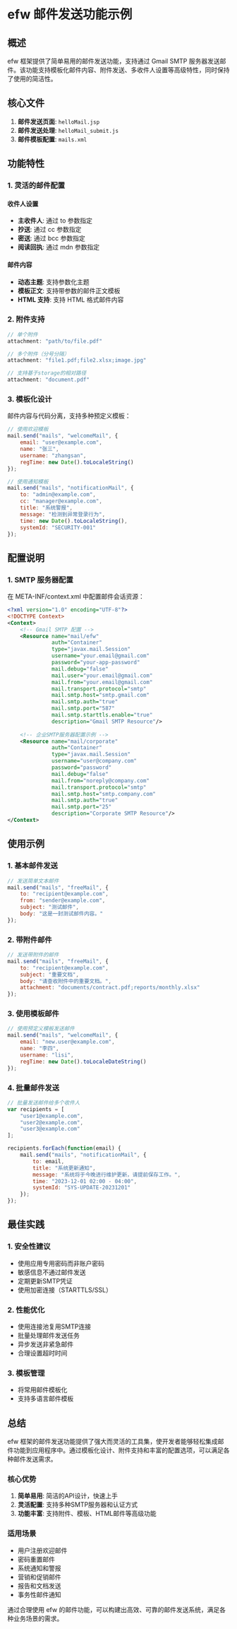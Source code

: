 # efw 邮件发送功能示例

## 概述

efw 框架提供了简单易用的邮件发送功能，支持通过 Gmail SMTP 服务器发送邮件。该功能支持模板化邮件内容、附件发送、多收件人设置等高级特性，同时保持了使用的简洁性。

## 核心文件

1. **邮件发送页面**: `helloMail.jsp`
2. **邮件发送处理**: `helloMail_submit.js`
3. **邮件模板配置**: `mails.xml`

## 功能特性

### 1. 灵活的邮件配置

#### 收件人设置
- **主收件人**: 通过 to 参数指定
- **抄送**: 通过 cc 参数指定
- **密送**: 通过 bcc 参数指定
- **阅读回执**: 通过 mdn 参数指定

#### 邮件内容
- **动态主题**: 支持参数化主题
- **模板正文**: 支持带参数的邮件正文模板
- **HTML 支持**: 支持 HTML 格式邮件内容

### 2. 附件支持

```javascript
// 单个附件
attachment: "path/to/file.pdf"

// 多个附件（分号分隔）
attachment: "file1.pdf;file2.xlsx;image.jpg"

// 支持基于storage的相对路径
attachment: "document.pdf"
```

### 3. 模板化设计

邮件内容与代码分离，支持多种预定义模板：
```javascript
// 使用欢迎模板
mail.send("mails", "welcomeMail", {
    email: "user@example.com",
    name: "张三",
    username: "zhangsan",
    regTime: new Date().toLocaleString()
});

// 使用通知模板
mail.send("mails", "notificationMail", {
    to: "admin@example.com",
    cc: "manager@example.com",
    title: "系统警报",
    message: "检测到异常登录行为",
    time: new Date().toLocaleString(),
    systemId: "SECURITY-001"
});
```

## 配置说明

### 1. SMTP 服务器配置

在 META-INF/context.xml 中配置邮件会话资源：
```xml
<?xml version="1.0" encoding="UTF-8"?>
<!DOCTYPE Context>
<Context>
    <!-- Gmail SMTP 配置 -->
    <Resource name="mail/efw"
              auth="Container"
              type="javax.mail.Session"
              username="your.email@gmail.com"
              password="your-app-password"
              mail.debug="false"
              mail.user="your.email@gmail.com"
              mail.from="your.email@gmail.com"
              mail.transport.protocol="smtp"
              mail.smtp.host="smtp.gmail.com"
              mail.smtp.auth="true"
              mail.smtp.port="587"
              mail.smtp.starttls.enable="true"
              description="Gmail SMTP Resource"/>
    
    <!-- 企业SMTP服务器配置示例 -->
    <Resource name="mail/corporate"
              auth="Container"
              type="javax.mail.Session"
              username="user@company.com"
              password="password"
              mail.debug="false"
              mail.from="noreply@company.com"
              mail.transport.protocol="smtp"
              mail.smtp.host="smtp.company.com"
              mail.smtp.auth="true"
              mail.smtp.port="25"
              description="Corporate SMTP Resource"/>
</Context>
```

## 使用示例

### 1. 基本邮件发送

```javascript
// 发送简单文本邮件
mail.send("mails", "freeMail", {
    to: "recipient@example.com",
    from: "sender@example.com",
    subject: "测试邮件",
    body: "这是一封测试邮件内容。"
});
```

### 2. 带附件邮件

```javascript
// 发送带附件的邮件
mail.send("mails", "freeMail", {
    to: "recipient@example.com",
    subject: "重要文档",
    body: "请查收附件中的重要文档。",
    attachment: "documents/contract.pdf;reports/monthly.xlsx"
});
```

### 3. 使用模板邮件

```javascript
// 使用预定义模板发送邮件
mail.send("mails", "welcomeMail", {
    email: "new.user@example.com",
    name: "李四",
    username: "lisi",
    regTime: new Date().toLocaleDateString()
});
```

### 4. 批量邮件发送

```javascript
// 批量发送邮件给多个收件人
var recipients = [
    "user1@example.com",
    "user2@example.com",
    "user3@example.com"
];

recipients.forEach(function(email) {
    mail.send("mails", "notificationMail", {
        to: email,
        title: "系统更新通知",
        message: "系统将于今晚进行维护更新，请提前保存工作。",
        time: "2023-12-01 02:00 - 04:00",
        systemId: "SYS-UPDATE-20231201"
    });
});
```

## 最佳实践

### 1. 安全性建议
- 使用应用专用密码而非账户密码
- 敏感信息不通过邮件发送
- 定期更新SMTP凭证
- 使用加密连接（STARTTLS/SSL）

### 2. 性能优化
- 使用连接池复用SMTP连接
- 批量处理邮件发送任务
- 异步发送非紧急邮件
- 合理设置超时时间

### 3. 模板管理
- 将常用邮件模板化
- 支持多语言邮件模板

## 总结

efw 框架的邮件发送功能提供了强大而灵活的工具集，使开发者能够轻松集成邮件功能到应用程序中。通过模板化设计、附件支持和丰富的配置选项，可以满足各种邮件发送需求。

### 核心优势
1. **简单易用**: 简洁的API设计，快速上手
2. **灵活配置**: 支持多种SMTP服务器和认证方式
3. **功能丰富**: 支持附件、模板、HTML邮件等高级功能

### 适用场景
- 用户注册欢迎邮件
- 密码重置邮件
- 系统通知和警报
- 营销和促销邮件
- 报告和文档发送
- 事务性邮件通知

通过合理使用 efw 的邮件功能，可以构建出高效、可靠的邮件发送系统，满足各种业务场景的需求。